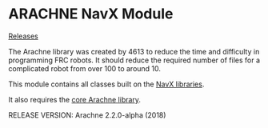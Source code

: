 ARACHNE NavX Module
=================
[Releases](https://github.com/Team4613-BarkerRedbacks/Arachne-NavX-Module/releases)

The Arachne library was created by 4613 to reduce the time and difficulty in programming FRC robots. It should reduce the required number of files for a complicated robot from over 100 to around 10.

This module contains all classes built on the [NavX libraries](https://www.pdocs.kauailabs.com/navx-mxp/software/roborio-libraries/java).

It also requires the [core Arachne library](https://github.com/Team4613-BarkerRedbacks/Arachne/releases).

RELEASE VERSION: Arachne 2.2.0-alpha (2018)
